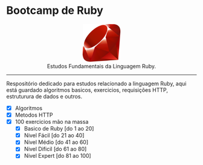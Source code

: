 # Bootcamp de Ruby


<p align="center">
<img src="../../../.github/ruby_logo.svg" width="100px"><br>
Estudos Fundamentais da Linguagem Ruby.
</p>
<hr>

Respositório dedicado para estudos relacionado a linguagem Ruby, aqui está guardado algoritmos basicos, exercicios, requisições HTTP, estruturura de dados e outros.

- [x] Algoritmos
- [x] Metodos HTTP
- [x] 100 exercicios mão na massa
    - [x] Basico de Ruby [do 1 ao 20]
    - [x] Nivel Fácil [do 21 ao 40]
    - [x] Nivel Médio [do 41 ao 60]
    - [x] Nivel Dificil [do 61 ao 80]
    - [x] Nivel Expert [do 81 ao 100]
